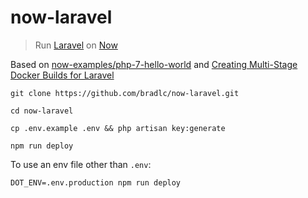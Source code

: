 # now-laravel

> Run [Laravel](https://laravel.com/) on [Now](https://zeit.co/now)

Based on [now-examples/php-7-hello-world](https://github.com/zeit/now-examples/tree/master/php-7-hello-world) and [Creating Multi-Stage Docker Builds for Laravel](https://laravel-news.com/multi-stage-docker-builds-for-laravel)

```
git clone https://github.com/bradlc/now-laravel.git
```

```
cd now-laravel
```

```
cp .env.example .env && php artisan key:generate
```

```
npm run deploy
```

To use an env file other than `.env`:

```
DOT_ENV=.env.production npm run deploy
```
